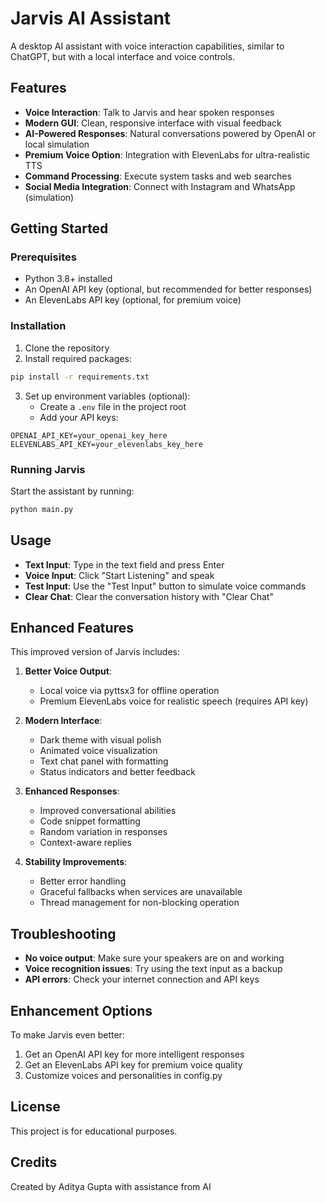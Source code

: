 # Jarvis AI Assistant

A desktop AI assistant with voice interaction capabilities, similar to ChatGPT, but with a local interface and voice controls.

## Features

- **Voice Interaction**: Talk to Jarvis and hear spoken responses
- **Modern GUI**: Clean, responsive interface with visual feedback
- **AI-Powered Responses**: Natural conversations powered by OpenAI or local simulation
- **Premium Voice Option**: Integration with ElevenLabs for ultra-realistic TTS
- **Command Processing**: Execute system tasks and web searches
- **Social Media Integration**: Connect with Instagram and WhatsApp (simulation)

## Getting Started

### Prerequisites

- Python 3.8+ installed
- An OpenAI API key (optional, but recommended for better responses)
- An ElevenLabs API key (optional, for premium voice)

### Installation

1. Clone the repository
2. Install required packages:

```bash
pip install -r requirements.txt
```

3. Set up environment variables (optional):
   - Create a `.env` file in the project root
   - Add your API keys:

```
OPENAI_API_KEY=your_openai_key_here
ELEVENLABS_API_KEY=your_elevenlabs_key_here
```

### Running Jarvis

Start the assistant by running:

```bash
python main.py
```

## Usage

- **Text Input**: Type in the text field and press Enter
- **Voice Input**: Click "Start Listening" and speak
- **Test Input**: Use the "Test Input" button to simulate voice commands
- **Clear Chat**: Clear the conversation history with "Clear Chat"

## Enhanced Features

This improved version of Jarvis includes:

1. **Better Voice Output**:
   - Local voice via pyttsx3 for offline operation
   - Premium ElevenLabs voice for realistic speech (requires API key)

2. **Modern Interface**:
   - Dark theme with visual polish
   - Animated voice visualization
   - Text chat panel with formatting
   - Status indicators and better feedback

3. **Enhanced Responses**:
   - Improved conversational abilities
   - Code snippet formatting
   - Random variation in responses
   - Context-aware replies

4. **Stability Improvements**:
   - Better error handling
   - Graceful fallbacks when services are unavailable
   - Thread management for non-blocking operation

## Troubleshooting

- **No voice output**: Make sure your speakers are on and working
- **Voice recognition issues**: Try using the text input as a backup
- **API errors**: Check your internet connection and API keys

## Enhancement Options

To make Jarvis even better:

1. Get an OpenAI API key for more intelligent responses
2. Get an ElevenLabs API key for premium voice quality
3. Customize voices and personalities in config.py

## License

This project is for educational purposes.

## Credits

Created by Aditya Gupta with assistance from AI 
